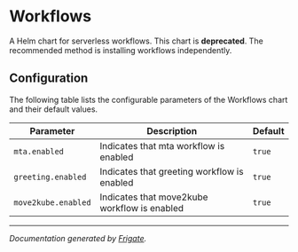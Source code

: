 
Workflows
===========

A Helm chart for serverless workflows. This chart is **deprecated**. The recommended method is installing workflows independently.

## Configuration

The following table lists the configurable parameters of the Workflows chart and their default values.

| Parameter                | Description             | Default        |
| ------------------------ | ----------------------- | -------------- |
| `mta.enabled` | Indicates that mta workflow is enabled | `true` |
| `greeting.enabled` | Indicates that greeting workflow is enabled | `true` |
| `move2kube.enabled` | Indicates that move2kube workflow is enabled | `true` |



---
_Documentation generated by [Frigate](https://frigate.readthedocs.io)._

